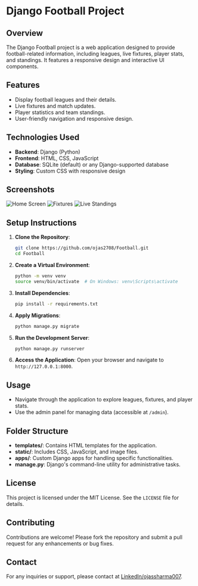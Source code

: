 # Django Football Project

## Overview
The Django Football project is a web application designed to provide football-related information, including leagues, live fixtures, player stats, and standings. It features a responsive design and interactive UI components.

## Features
- Display football leagues and their details.
- Live fixtures and match updates.
- Player statistics and team standings.
- User-friendly navigation and responsive design.

## Technologies Used
- **Backend**: Django (Python)
- **Frontend**: HTML, CSS, JavaScript
- **Database**: SQLite (default) or any Django-supported database
- **Styling**: Custom CSS with responsive design

## Screenshots

![Home Screen](https://github.com/user-attachments/assets/426cc5aa-d7a4-44d9-8942-e86019bb5240)
![Fixtures](https://github.com/user-attachments/assets/b39ad2bd-2f28-4c30-a385-71528eb3d655)
![Live Standings](https://github.com/user-attachments/assets/078755b2-e001-41a3-b816-fc4cfc95d2b9)

## Setup Instructions

1. **Clone the Repository**:
   ```bash
   git clone https://github.com/ojas2708/Football.git
   cd Football
   ```

2. **Create a Virtual Environment**:
   ```bash
   python -m venv venv
   source venv/bin/activate  # On Windows: venv\Scripts\activate
   ```

3. **Install Dependencies**:
   ```bash
   pip install -r requirements.txt
   ```

4. **Apply Migrations**:
   ```bash
   python manage.py migrate
   ```

5. **Run the Development Server**:
   ```bash
   python manage.py runserver
   ```

6. **Access the Application**:
   Open your browser and navigate to `http://127.0.0.1:8000`.

## Usage
- Navigate through the application to explore leagues, fixtures, and player stats.
- Use the admin panel for managing data (accessible at `/admin`).

## Folder Structure
- **templates/**: Contains HTML templates for the application.
- **static/**: Includes CSS, JavaScript, and image files.
- **apps/**: Custom Django apps for handling specific functionalities.
- **manage.py**: Django's command-line utility for administrative tasks.

## License
This project is licensed under the MIT License. See the `LICENSE` file for details.

## Contributing
Contributions are welcome! Please fork the repository and submit a pull request for any enhancements or bug fixes.

## Contact
For any inquiries or support, please contact at [LinkedIn/ojassharma007](http://linkedin.com/in/ojassharma007/). 
